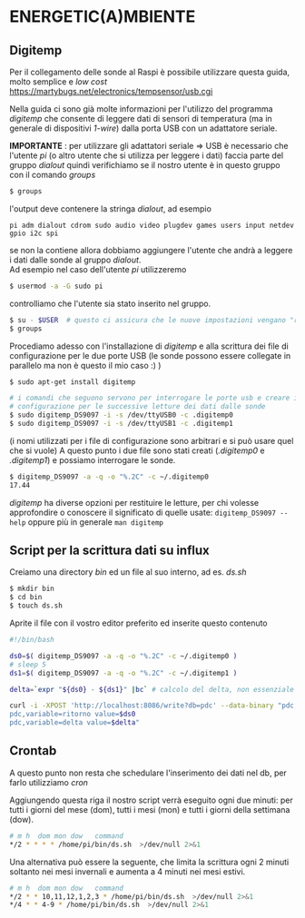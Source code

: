 # ENERGETIC(A)MBIENTE


## Digitemp

Per il collegamento delle sonde al Raspi è possibile utilizzare questa guida, molto semplice e *low cost*
https://martybugs.net/electronics/tempsensor/usb.cgi

Nella guida ci sono già molte informazioni per l'utilizzo del programma *digitemp* che consente di leggere dati di sensori di temperatura (ma in generale di dispositivi *1-wire*) dalla porta USB con un adattatore seriale.

**IMPORTANTE** : per utilizzare gli adattatori seriale => USB è necessario che l'utente *pi* (o altro utente che si utilizza per leggere i dati) faccia parte del gruppo *dialout* quindi verifichiamo se il nostro utente è in questo gruppo con il comando *groups*

```sh
$ groups
```

l'output deve contenere la stringa *dialout*, ad esempio
```
pi adm dialout cdrom sudo audio video plugdev games users input netdev gpio i2c spi
```
se non la contiene allora dobbiamo aggiungere l'utente che andrà a leggere i dati dalle sonde al gruppo *dialout*.  
Ad esempio nel caso  dell'utente *pi* utilizzeremo

```sh
$ usermod -a -G sudo pi
```

controlliamo che l'utente sia stato inserito nel gruppo.

```sh
$ su - $USER  # questo ci assicura che le nuove impostazioni vengano "rilette" senza effettuare il logout/login (o il reboot)
$ groups
```

Procediamo adesso con l'installazione di *digitemp* e alla scrittura dei file di configurazione per le due porte USB (le sonde possono essere collegate in parallelo ma non è questo il mio caso :) )

```sh
$ sudo apt-get install digitemp

# i comandi che seguono servono per interrogare le porte usb e creare i file di 
# configurazione per le successive letture dei dati dalle sonde
$ sudo digitemp_DS9097 -i -s /dev/ttyUSB0 -c .digitemp0
$ sudo digitemp_DS9097 -i -s /dev/ttyUSB1 -c .digitemp1
```
(i nomi utilizzati per i file di configurazione sono arbitrari e si può usare quel che si vuole)
A questo punto i due file sono stati creati (*.digitemp0* e *.digitemp1*) e possiamo interrogare le sonde.

```sh
$ digitemp_DS9097 -a -q -o "%.2C" -c ~/.digitemp0
17.44
```

*digitemp* ha diverse opzioni per restituire le letture, per chi volesse approfondire o conoscere il significato di quelle usate: `digitemp_DS9097 --help` oppure più in generale `man digitemp`

## Script per la scrittura dati su influx

Creiamo una directory *bin* ed un file al suo interno, ad es. *ds.sh*

```sh
$ mkdir bin
$ cd bin
$ touch ds.sh
```
Aprite il file con il vostro editor preferito ed inserite questo contenuto

```sh
#!/bin/bash 

ds0=$( digitemp_DS9097 -a -q -o "%.2C" -c ~/.digitemp0 )
# sleep 5
ds1=$( digitemp_DS9097 -a -q -o "%.2C" -c ~/.digitemp1 )

delta=`expr "${ds0} - ${ds1}" |bc` # calcolo del delta, non essenziale perché possiamo farlo direttamente in Grafana

curl -i -XPOST 'http://localhost:8086/write?db=pdc' --data-binary "pdc,variable=mandata value=$ds1
pdc,variable=ritorno value=$ds0
pdc,variable=delta value=$delta"

```

## Crontab

A questo punto non resta che schedulare l'inserimento dei dati nel db, per farlo utilizziamo *cron*

Aggiungendo questa riga il nostro script verrà eseguito ogni due minuti: per tutti i giorni del mese (dom), tutti i mesi (mon) e tutti i giorni della settimana (dow).
```bash
# m h  dom mon dow   command
*/2 * * * * /home/pi/bin/ds.sh  >/dev/null 2>&1
```

Una alternativa può essere la seguente, che limita la scrittura ogni 2 minuti soltanto nei mesi invernali e aumenta a 4 minuti nei mesi estivi.

```bash
# m h  dom mon dow   command
*/2 * * 10,11,12,1,2,3 * /home/pi/bin/ds.sh  >/dev/null 2>&1
*/4 * * 4-9 * /home/pi/bin/ds.sh  >/dev/null 2>&1
```


